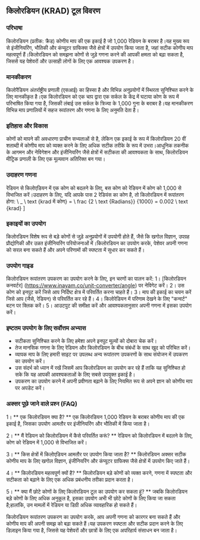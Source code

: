 ## किलोरडियन (KRAD) टूल विवरण

### परिभाषा
किलोरडियन (प्रतीक: क्रैड) कोणीय माप की एक इकाई है जो 1,000 रेडियन के बराबर है।यह मुख्य रूप से इंजीनियरिंग, भौतिकी और कंप्यूटर ग्राफिक्स जैसे क्षेत्रों में उपयोग किया जाता है, जहां सटीक कोणीय माप महत्वपूर्ण हैं।किलोरडियन को समझना कोणों से जुड़े गणना करने की आपकी क्षमता को बढ़ा सकता है, जिससे यह पेशेवरों और उत्साही लोगों के लिए एक आवश्यक उपकरण है।

### मानकीकरण
किलोरैडियन अंतर्राष्ट्रीय प्रणाली (एसआई) का हिस्सा है और विभिन्न अनुप्रयोगों में स्थिरता सुनिश्चित करने के लिए मानकीकृत है।एक किलोरडियन को एक चाप द्वारा एक सर्कल के केंद्र में घटाया कोण के रूप में परिभाषित किया गया है, जिसकी लंबाई उस सर्कल के त्रिज्या के 1,000 गुना के बराबर है।यह मानकीकरण विभिन्न माप प्रणालियों में सहज रूपांतरण और गणना के लिए अनुमति देता है।

### इतिहास और विकास
कोणों को मापने की अवधारणा प्राचीन सभ्यताओं से है, लेकिन एक इकाई के रूप में किलोरडियन 20 वीं शताब्दी में कोणीय माप को व्यक्त करने के लिए अधिक सटीक तरीके के रूप में उभरा।आधुनिक तकनीक के आगमन और नेविगेशन और इंजीनियरिंग जैसे क्षेत्रों में सटीकता की आवश्यकता के साथ, किलोरडियन मीट्रिक प्रणाली के लिए एक मूल्यवान अतिरिक्त बन गया।

### उदाहरण गणना
रेडियन से किलोएडियन में एक कोण को बदलने के लिए, बस कोण को रेडियन में कोण को 1,000 से विभाजित करें।उदाहरण के लिए, यदि आपके पास 2 रेडियंस का कोण है, तो किलोरडियन में रूपांतरण होगा:
\ _
\ text {krad में कोण} = \ frac {2 \ text {Radians}} {1000} = 0.002 \ text {krad}
\]

### इकाइयों का उपयोग
किलोरडियन विशेष रूप से बड़े कोणों से जुड़े अनुप्रयोगों में उपयोगी होते हैं, जैसे कि खगोल विज्ञान, उपग्रह प्रौद्योगिकी और उन्नत इंजीनियरिंग परियोजनाओं में।किलोरडियन का उपयोग करके, पेशेवर अपनी गणना को सरल बना सकते हैं और अपने परिणामों की स्पष्टता में सुधार कर सकते हैं।

### उपयोग गाइड
किलोरडियन रूपांतरण उपकरण का उपयोग करने के लिए, इन चरणों का पालन करें:
1। [किलोरडियन कनवर्टर] (https://www.inayam.co/unit-converter/angle) पर नेविगेट करें।
2। उस कोण को इनपुट करें जिसे आप निर्दिष्ट क्षेत्र में परिवर्तित करना चाहते हैं।
3। माप की इकाई का चयन करें जिसे आप (जैसे, रेडियन) से परिवर्तित कर रहे हैं।
4। किलोरेडियन में परिणाम देखने के लिए "कन्वर्ट" बटन पर क्लिक करें।
5। आउटपुट की समीक्षा करें और आवश्यकतानुसार अपनी गणना में इसका उपयोग करें।

### इष्टतम उपयोग के लिए सर्वोत्तम अभ्यास
- सटीकता सुनिश्चित करने के लिए हमेशा अपने इनपुट मूल्यों को दोबारा चेक करें।
- तेज मानसिक गणना के लिए रेडियन और किलोरडियन के बीच संबंधों के साथ खुद को परिचित करें।
- व्यापक माप के लिए हमारी साइट पर उपलब्ध अन्य रूपांतरण उपकरणों के साथ संयोजन में उपकरण का उपयोग करें।
- उस संदर्भ को ध्यान में रखें जिसमें आप किलोरडियन का उपयोग कर रहे हैं ताकि यह सुनिश्चित हो सके कि यह आपकी आवश्यकताओं के लिए सबसे उपयुक्त इकाई है।
- उपकरण का उपयोग करने में अपनी प्रवीणता बढ़ाने के लिए नियमित रूप से अपने ज्ञान को कोणीय माप पर अपडेट करें।

### अक्सर पूछे जाने वाले प्रश्न (FAQ)

1। ** एक किलोरडियन क्या है? **
एक किलोरडियन 1,000 रेडियन के बराबर कोणीय माप की एक इकाई है, जिसका उपयोग आमतौर पर इंजीनियरिंग और भौतिकी में किया जाता है।

2। ** मैं रेडियन को किलोरडियन में कैसे परिवर्तित करूं? **
रेडियन को किलोरडियन में बदलने के लिए, कोण को रेडियन में 1,000 से विभाजित करें।

3। ** किस क्षेत्रों में किलोएडियन आमतौर पर उपयोग किया जाता है? **
किलोरडियन अक्सर सटीक कोणीय माप के लिए खगोल विज्ञान, इंजीनियरिंग और कंप्यूटर ग्राफिक्स जैसे क्षेत्रों में उपयोग किए जाते हैं।

4। ** किलोरडियन महत्वपूर्ण क्यों है? **
किलोरडियन बड़े कोणों को व्यक्त करने, गणना में स्पष्टता और सटीकता को बढ़ाने के लिए एक अधिक प्रबंधनीय तरीका प्रदान करता है।

5। ** क्या मैं छोटे कोणों के लिए किलोरडियन टूल का उपयोग कर सकता हूं? **
जबकि किलोरडियन बड़े कोणों के लिए अधिक अनुकूल है, इसका उपयोग अभी भी छोटे कोणों के लिए किया जा सकता है;हालांकि, उन मामलों में रेडियन या डिग्री अधिक व्यावहारिक हो सकते हैं।

किलोरडियन रूपांतरण उपकरण का उपयोग करके, आप अपनी गणना को कारगर बना सकते हैं और कोणीय माप की अपनी समझ को बढ़ा सकते हैं।यह उपकरण स्पष्टता और सटीक प्रदान करने के लिए डिज़ाइन किया गया है, जिससे यह पेशेवरों और छात्रों के लिए एक अपरिहार्य संसाधन बन जाता है।